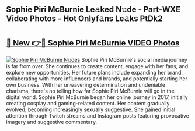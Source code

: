 ## Sophie Piri McBurnie Le𝚊ked N𝚞de - Part-WXE Video Photos - Hot Onlyf𝚊ns Le𝚊ks PtDk2

# <h2><a href="http://ac20890.deff.icu/?id=Sophie+Piri+McBurnie">🔗 New 👉🔴 Sophie Piri McBurnie VIDEO Photos</a></h2>

[![Sophie Piri McBurnie N𝚞des](https://i.imgur.com/rIISA9y.gif)](http://ac20890.deff.icu/?id=Sophie+Piri+McBurnie)
Sophie Piri McBurnie's social media journey is far from over. She continues to create content, engage with her fans, and explore new opportunities. Her future plans include expanding her brand, collaborating with more influencers and brands, and potentially starting her own business. With her unwavering determination and undeniable charisma, there's no telling how far Sophie Piri McBurnie will go in the digital world. Sophie Piri McBurnie began her online journey in 2017, initially creating cosplay and gaming-related content. Her content gradually evolved, becoming increasingly sexually suggestive. She gained initial attention through Twitch streams and Instagram posts featuring provocative imagery and suggestive commentary.

